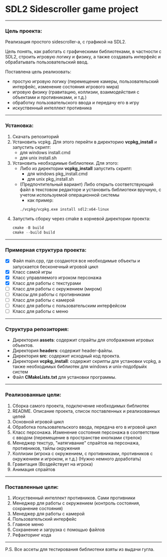 # SDL2 Sidescroller game project

---

### Цель проекта:
Реализация простого sidescroller-a, с графикой на SDL2.

Цель понять, как работать с графическими библиотеками, в частности с SDL2, строить игровую логику и физику, а также создавать интерфейс и обрабатывать пользовательский ввод.

Поставлена цель реализовать: 
- простую игровую логику (перемещение камеры, пользовательский интерфейс, изменение состояния игрового мира)
- игровую физику (гравитацию, коллизии, взаимодействия с объектами и противниками, и т.д.)
- обработку пользовательского ввода и передачу его в игру
- искуственный интеллект противника

---

### Установка:

1. Скачать репозиторий
2. Установить vcpkg. Для этого перейти в директорию **vcpkg_install** и запустить скрипт:
   - для windows install.cmd
   - для unix install.sh
3. Установить необходимые библиотеки. Для этого:
   - Либо из директории **vcpkg_install** запустить скрипт:
     - для windows pkg_install.cmd
     - для unix pkg_install.sh
   - (Предпочтительный вариант) Либо открыть соответствующий файл в текстовом редакторе и установить библиотеки вручную, с учетом используемой операционной системы
      - как пример:
      ```bash
      ./vcpkg/vcpkg.exe install sdl2:x64-linux
      ``` 
5. Запустить сборку через cmake в корневой директории проекта:
      ```powershell
      cmake -B build
      cmake --build build
      ```

---

### Примерная структура проекта:

- [X] Файл main.cpp, где создаются все необходимые объекты и запускается бесконечный игровой цикл
- [X] Класс самой игры
- [X] Класс управляемого игроком персонажа
- [X] Класс для работы с текстурами
- [ ] Класс для работы с окружением (миром)
- [ ] Классы для работы с противниками
- [ ] Класс для работы с камерой
- [ ] Класс для работы с пользовательским интерфейсом
- [ ] Класс для работы с меню

--- 

### Структура репозитория:

- Директория **assets**: содержит спрайты для отображения игровых объектов.
- Директория **headers**: содержит header-файлы.
- Директория **src**: содержит исходный код проекта. 
- Директория **vcpkg_install**: содержит скрипты для установки vcpkg, а также необходимых библиотек для windows и unix-подобрыйх систем
- Файл **CMakeLists.txt** для установки программы.

---

### Реализованные цели:
1. Сборка самого проекта, подключение необходимых библиотек
2. README. Описание проекта, список поставленных и реализованных целей
3. Основной игровой цикл
4. Обработка пользовательского ввода, передача его в игровой цикл
5. Класс персонажа. Изменение состояния персонажа в соответствии с вводом (перемещение в пространстве кнопками стрелок)
6. Менеджер текстур, "натягивание" спрайтов на персонажа, противников, тайлы окружения
7. Коллизии (игрока с окружением, с противниками, противников с окружением и игроком, и т.д.) (Нужно немного доработать)
8. Гравитация (Воздействует на игрока)
9. Анимация спрайтов

---

### Поставленные цели:
1. Искуственный интеллект противников. Сами противники
2. Менеджер для работы с окружением (контроль состояния, сохранение состояния)
3. Менеджер для работы с камерой
4. Пользовательский интерфейс
5. Главное меню
6. Сохранение и загрузка с помощью файлов
7. Рефакторинг кода

---

P.S. Все ассеты для тестирования библиотеки взяты из выдачи гугла.